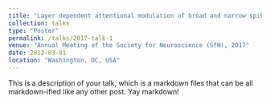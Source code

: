 ```yaml
---
title: "Layer dependent attentional modulation of broad and narrow spiking cells in primate V1"
collection: talks
type: "Poster"
permalink: /talks/2017-talk-1
venue: "Annual Meeting of the Society for Neuroscience (SfN), 2017"
date: 2012-03-01
location: "Washington, DC, USA"
---
```


This is a description of your talk, which is a markdown files that can be all markdown-ified like any other post. Yay markdown!
